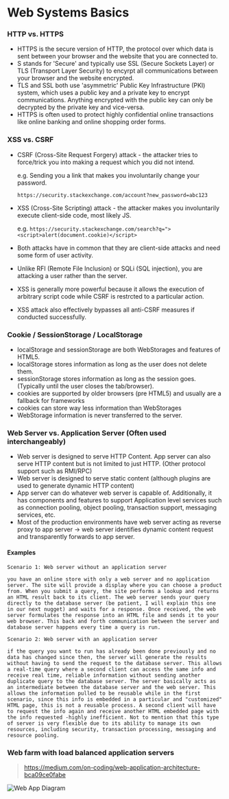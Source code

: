 # Web Systems Basics

### HTTP vs. HTTPS
- HTTPS is the secure version of HTTP, the protocol over which data is sent between your browser and the website that you are connected to.
- S stands for 'Secure' and typically use SSL (Secure Sockets Layer) or TLS (Transport Layer Security) to encyrpt all communications between your browser and the website encrypted.
- TLS and SSL both use 'asymmetric' Public Key Infrastructure (PKI) system, which uses a public key and a private key to encrypt communications. Anything encrypted with the public key can only be decrypted by the private key and vice-versa.
- HTTPS is often used to protect highly confidential online transactions like online banking and online shopping order forms.

### XSS vs. CSRF
- CSRF (Cross-Site Request Forgery) attack - the attacker tries to force/trick you into making a request which you did not intend. 
  
    e.g. Sending you a link that makes you involuntarily change your password. 

    ```https://security.stackexchange.com/account?new_password=abc123```

- XSS (Cross-Site Scripting) attack - the attacker makes you involuntarily execute client-side code, most likely JS. 

  e.g. ```https://security.stackexchange.com/search?q="><script>alert(document.cookie)</script>```

- Both attacks have in common that they are client-side attacks and need some form of user activity.
- Unlike RFI (Remote File Inclusion) or SQLi (SQL injection), you are attacking a user rather than the server.
- XSS is generally more powerful because it allows the execution of arbitrary script code while CSRF is restrcted to a particular action.
- XSS attack also effectively bypasses all anti-CSRF measures if conducted successfully.

### Cookie / SessionStorage / LocalStorage
- localStorage and sessionStorage are both WebStorages and features of HTML5.
- localStorage stores information as long as the user does not delete them.
- sessionStorage stores information as long as the session goes. (Typically until the user closes the tab/browser).
- cookies are supported by older browsers (pre HTML5) and usually are a fallback for frameworks
- cookies can store way less information than WebStorages
- WebStorage information is never transferred to the server.

### Web Server vs. Application Server (Often used interchangeably)
- Web server is designed to serve HTTP Content. App server can also serve HTTP content but is not limited to just HTTP. (Other protocol support such as RMI/RPC)
- Web server is designed to serve static content (although plugins are used to generate dynamic HTTP content)
- App server can do whatever web server is capable of. Additionally, it has components and features to support Application level services such as connection pooling, object pooling, transaction support, messaging services, etc.
- Most of the production environments have web server acting as reverse proxy to app server -> web server identifies dynamic content request and transparently forwards to app server.

#### Examples

    Scenario 1: Web server without an application server

    you have an online store with only a web server and no application server. The site will provide a display where you can choose a product from. When you submit a query, the site performs a lookup and returns an HTML result back to its client. The web server sends your query directly to the database server (be patient, I will explain this one in our next nugget) and waits for a response. Once received, the web server formulates the response into an HTML file and sends it to your web browser. This back and forth communication between the server and database server happens every time a query is run.

    Scenario 2: Web server with an application server

    if the query you want to run has already been done previously and no data has changed since then, the server will generate the results without having to send the request to the database server. This allows a real-time query where a second client can access the same info and receive real time, reliable information without sending another duplicate query to the database server. The server basically acts as an intermediate between the database server and the web server. This allows the information pulled to be reusable while in the first scenario, since this info is embedded in a particular and "customized" HTML page, this is not a reusable process. A second client will have to request the info again and receive another HTML embedded page with the info requested -highly inefficient. Not to mention that this type of server is very flexible due to its ability to manage its own resources, including security, transaction processing, messaging and resource pooling.


### Web farm with load balanced application servers

> https://medium.com/on-coding/web-application-architecture-bca09ce0fabe

![Web App Diagram](http://res.cloudinary.com/rlee0525/image/upload/v1499810025/0-l2ZTQR-SfotH8Fnx_ustyky.png)